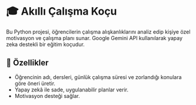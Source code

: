 # 🎓 Akıllı Çalışma Koçu

Bu Python projesi, öğrencilerin çalışma alışkanlıklarını analiz edip kişiye özel motivasyon ve çalışma planı sunar. Google Gemini API kullanılarak yapay zeka destekli bir eğitim koçudur.

## 🧠 Özellikler

- Öğrencinin adı, dersleri, günlük çalışma süresi ve zorlandığı konulara göre öneri üretir.
- Yapay zekâ ile sade, uygulanabilir planlar verir.
- Motivasyon desteği sağlar.
